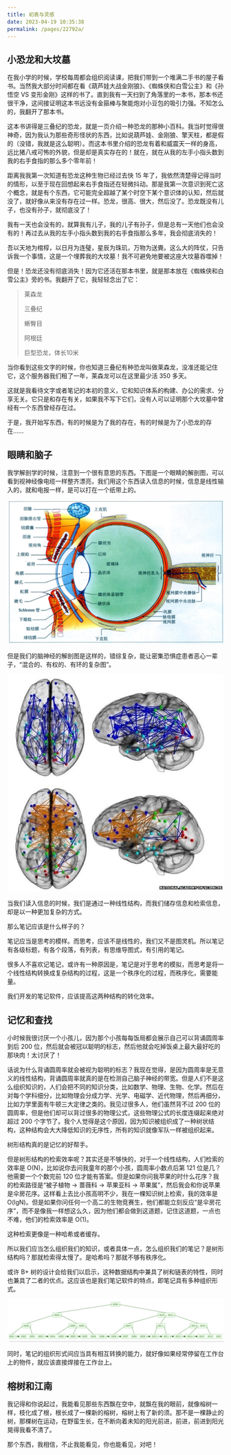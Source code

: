 ```yaml
---
title: 初衷与灵感
date: 2023-04-19 10:35:38
permalink: /pages/22792a/
---
```


## 小恐龙和大坟墓

在我小学的时候，学校每周都会组织阅读课，把我们带到一个堆满二手书的屋子看书。当然我大部分时间都在看《葫芦娃大战金刚狼》、《蜘蛛侠和白雪公主》和《孙悟空 VS 变形金刚》这样的书了。直到我有一天扫到了角落里的一本书，那本书还很干净，这间接证明这本书远没有金箍棒与聚能炮对小豆包的吸引力强。不知怎么的，我翻开了那本书。

这本书讲得是三叠纪的恐龙，就是一页介绍一种恐龙的那种小百科。我当时觉得很神奇，因为我认为那些奇形怪状的东西，比如说葫芦娃、金刚狼、擎天柱，都是假的（没错，我就是这么聪明）。而这本书里介绍的恐龙有着和威震天一样的身高，远比猪八戒可怖的外貌，但是却是真实存在的！就在，就在从我的左手小指头数到我的右手食指的那么多个零年前！

距离我我第一次知道有恐龙这种生物已经过去快 15 年了，我依然清楚得记得当时的情形，以至于现在回想起来右手食指还在轻微抖动。那是我第一次意识到死亡这个概念，就是有个东西，它可能完全超越了某个时空下某个意识体的认知，然后就没了，就好像从来没有存在过一样。恐龙，很高、很大，然后没了。恐龙既没有儿子，也没有孙子，就彻底没了！

我有一天也会没有的，就算我有儿子，我的儿子有孙子，但是总有一天他们也会没有的！再过去从我的左手小指头数到我的右手食指那么多年，我会彻底消失的！

吾以天地为棺椁，以日月为连璧，星辰为珠玑，万物为送賷。这么大的阵仗，只告诉我一个事情，这是一个埋葬我的大坟墓！我不可避免地要被这座大坟墓吞噬掉！

但是！恐龙还没有彻底消失！因为它还活在那本书里，就是那本放在《蜘蛛侠和白雪公主》旁的书。我翻开了它，我轻轻念出了它：

> 莱森龙
> 
> 三叠纪
> 
> 蜥臀目
> 
> 阿根廷
> 
> 巨型恐龙，体长10米

当你看到这些文字的时候，你也知道三叠纪有种恐龙叫做莱森龙，没准还能记住它，这个服务器我们租了一年，莱森龙可以在这里最少活 350 多天。

这就是我看待文字或者笔记的本初的意义，它和知识体系的构建、办公的需求、分享无关。它只是和存在有关，如果我不写下它们，没有人可以证明那个大坟墓中曾经有一个东西曾经存在过。

于是，我开始写东西，有的时候是为了我的存在，有的时候是为了小恐龙的存在……

## 眼睛和脑子

我学解剖学的时候，注意到一个很有意思的东西。下图是一个眼睛的解剖图，可以看到视神经像电缆一样整齐漂亮，我们用这个东西读入信息的时候，信息是线性输入的，就和电报一样，是可以打在一个纸带上的。

![eye](./introduce/eye.jpg)

但是我们的脑神经的解剖图是这样的，错综复杂，能让密集恐惧症患者恶心一辈子，“混合的、有权的、有环的复杂图”。

![brain](./introduce/brain.jpg)

当我们读入信息的时候，我们是通过一种线性结构，而我们储存信息和检索信息，却是以一种更加复杂的方式。

那么笔记应该是什么样子的？

笔记应当是思考的模样。而思考，应该不是线性的，我们又不是图灵机。所以笔记有各级标题，有各个段落，有列表，有思维导图式，有引用的笔记。

很多人不喜欢记笔记，或许有一种原因是，笔记是对于思考的模拟，而思考是将一个线性结构转换成复杂结构的过程，这是一个秩序化的过程，而秩序化，需要能量。

我们开发的笔记软件，应该提高这两种结构的转化效率。

## 记忆和查找

小时候我很讨厌一个小孩儿，因为那个小孩每每饭局都会展示自己可以背诵圆周率到后 200 位，然后就会被冠以聪明的标志，然后他就会吃掉饭桌上最大最好吃的那块肉！太讨厌了！

话说为什么背诵圆周率就会被视为聪明的标志？我现在觉得，是因为圆周率是无意义的线性结构，背诵圆周率就真的是在检测自己脑子神经的带宽。但是人们不是这么组织知识的，人们会把不同的知识分类，比如数学、物理、生物、化学。然后在对每个学科细分，比如物理会分成力学、光学、电磁学、近代物理，然后再细分，比如力学里面有牛顿三大定律之类的。我见过很多人，他们虽然背不过 200 位的圆周率，但是他们却可以背过很多的物理公式，这些物理公式的长度连缀起来绝对超过 200 个字节了。我个人觉得是这个原因，因为知识被组织成了一种树状结构，这种结构会大大降低知识的无序性，所有的知识就像军队一样被组织起来。

树形结构真的是记忆的好帮手。

但是树形结构的检索效率呢？其实还是不够快的，对于一个线性结构，人们检索的效率是 O(N)，比如说你去问我童年的那个小孩，圆周率小数点后第 121 位是几？他需要一个个数完前 120 位才能有答案。但是如果你问我苹果的时什么花序？我的检索路径是“被子植物 -> 蔷薇科 -> 苹果亚科 -> 苹果属”，然后我会和你说苹果是伞房花序。这样看上去比小孩高明不少，我在一棵知识树上检索，我的效率是 O(lgN)。但是如果你问任何一个高二的生物竞赛生，他们都能立刻反应“是伞房花序”，而不是像我一样想这么久，因为他们都会做到这道题，记住这道题，一点也不难，他们的检索效率是 O(1)。

这种检索更像是一种哈希或者缓存。

所以我们应当怎么组织我们的知识，或者具体一点，怎么组织我们的笔记？是树形结构吗？那就检索得太慢了。是哈希吗？那就不够有秩序化。

或许 B+ 树的设计会给我们以启示，这种数据结构中兼具了树和链表的特性，同时也兼具了二者的优点。这应该也是我们笔记软件的特点，即笔记具有多种组织形式。

![b+tree](./introduce/btree.png)

同时，笔记的组织形式间应当具有相互转换的能力，就好像如果经常停留在工作台上的物件，就应该直接焊接在工作台上。

## 榕树和江南

我记得和你说起过，我能看见那些东西飘在空中，就飘在我的眼前，就像榕树一样，枝化成了根，根长成了一棵新的榕树，榕树上有了新的须。那不是一棵静止的树，那棵树在运动，在野蛮生长，在不断向着未知的阳光前进，前进，前进到阳光晃得我看不清了。

那个东西，我相信，不止我能看见，你也能看见，对吧！